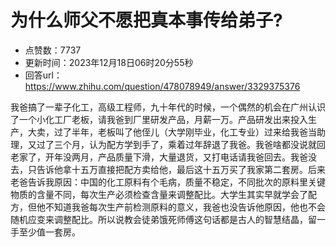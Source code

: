 # 为什么师父不愿把真本事传给弟子?
- 点赞数：7737
- 更新时间：2023年12月18日06时20分55秒
- 回答url：https://www.zhihu.com/question/478078949/answer/3329375376
<body>
 <p data-pid="dEe462LJ">我爸搞了一辈子化工，高级工程师，九十年代的时候，一个偶然的机会在广州认识了一个小化工厂老板，请我爸到厂里研发产品，月薪一万。产品研发出来投入生产，大卖，过了半年，老板叫了他侄儿（大学刚毕业，化工专业）过来给我爸当助理，又过了三个月，认为配方学到手了，乘着过年辞退了我爸。我爸啥都没说就回老家了，开年没两月，产品质量下滑，大量退货，又打电话请我爸回去。我爸没去，只告诉他拿十五万直接把配方卖给他，最后这十五万买了我家第二套房。后来老爸告诉我原因：中国的化工原料有个毛病，质量不稳定，不同批次的原料里关键物质的含量不同，每次生产必须检查含量来调整配比。大学生其实早就学会了配方，但他不知道我爸每次生产前检测原料的意义，我爸也没告诉他原因，他也不会随机应变来调整配比。所以说教会徒弟饿死师傅这句话都是古人的智慧结晶，留一手至少值一套房。</p>
</body>